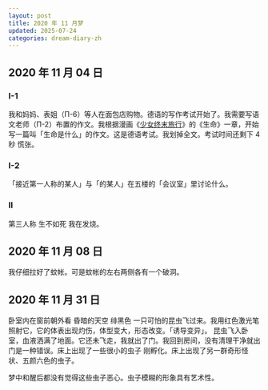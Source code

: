```yaml
---
layout: post
title: 2020 年 11 月梦
updated: 2025-07-24
categories: dream-diary-zh
---
```

## 2020 年 11 月 04 日

### I-1

我和妈妈、表姐（Π-6）等人在<dr-recog>面包店</dr-recog>购物。德语的写作考试开始了。我需要写语文老师（Π-2）布置的作文。我根据漫画《[少女终末旅行](https://zh.wikipedia.org/zh-cn/%E5%B0%91%E5%A5%B3%E7%B5%82%E6%9C%AB%E6%97%85%E8%A1%8C)》的《生命》一章，开始写一篇叫「生命是什么」的作文。<dr-inner>这是德语考试。</dr-inner>我划掉全文。考试时间还剩下 4 秒 <dr-t>慌张</dr-t>。

### I-2

「接近第一人称的某人」与「<dr-fog />的某人」在五楼的「会议室」里讨论什么。

### II

&#8203;<dr-t><dr-persp>第三人称</dr-persp></dr-t> <dr-tt>生不如死</dr-tt> 我在发烧。

## 2020 年 11 月 08 日

我仔细拉好了蚊帐。<dr-inner>可是</dr-inner>蚊帐的左右两侧各有一个破洞。

## 2020 年 11 月 31 日

&#8203;<dr-t><dr-persp>卧室内在窗前朝外看</dr-persp></dr-t> <dr-tt>昏暗的天空</dr-tt> <dr-t>绯黑色</dr-t> 一只可怕的昆虫飞过来。我用红色激光笔照射它，它的体表出现灼伤，体型变大，形态改变。<dr-inner>「诱导变异」。</dr-inner> 昆虫飞入卧室，血液洒满了地面。它<dr-inner>还未</dr-inner>飞走，我<dr-inner>就</dr-inner>出了门。我回到房间，<dr-inner>没有清理干净就出门是一种错误。</dr-inner>床上出现了一些很小的虫子 <dr-t><dr-recog>刚孵化</dr-recog></dr-t>。床上出现了另一群奇形怪状、五颜六色的虫子。

&#8203;<dr-t><dr-comm>梦中和醒后都没有觉得这些虫子恶心。虫子模糊的形象具有艺术性。</dr-comm></dr-t>

